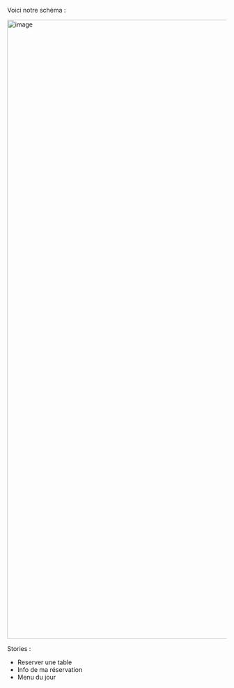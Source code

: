 Voici notre schéma :

<img width="1418" alt="image" src="https://github.com/en-zau/agents-conv-and-bot/assets/75785249/db07c4fb-65e2-43d2-8594-5d55595f1a03">

Stories : 

  - Reserver une table
  - Info de ma réservation
  - Menu du jour
